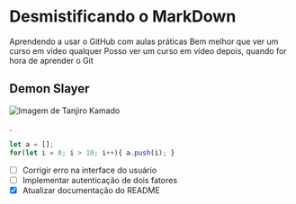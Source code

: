 # Desmistificando o MarkDown
Aprendendo a usar o GitHub com aulas práticas
Bem melhor que ver um curso em vídeo qualquer
Posso ver um curso em vídeo depois, quando for hora de aprender o Git

## Demon Slayer

![Imagem de Tanjiro Kamado](https://github.com/user-attachments/assets/21796460-a5ad-4cb6-8e3f-c7113cffd16d)

.


```javascript
let a = [];
for(let i = 0; i > 10; i++){ a.push(i); }
```


- [ ] Corrigir erro na interface do usuário
- [ ] Implementar autenticação de dois fatores
- [x] Atualizar documentação do README
